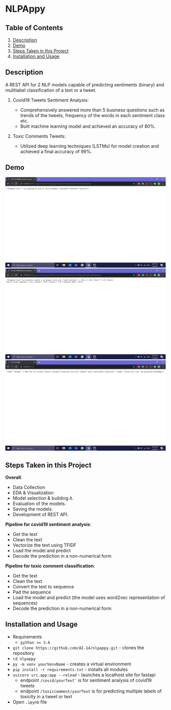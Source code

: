 # NLPAppy

## Table of Contents
1. [Description](#description)
2. [Demo](#demo)
3. [Steps Taken in this Project](#steps)
4. [Installation and Usage](#installation-usage)

## Description <a name="description"><a/>
   A REST API for 2 NLP models capable of predicting sentiments (binary) and mulitlabel classification of a text or a tweet.
   
   1. Covid19 Tweets Sentiment Analysis:
      - Comprehensively answered more than 5 business questions such as trends of the tweets, frequency of the words in each sentiment class etc.
      - Built machine learning model and achieved an accuracy of 80%.
   
   2. Toxic Comments Tweets:
      - Utilized deep learning techniques (LSTMs) for model creation and achieved a final accuracy of 99%.

## Demo <a name="demo"><a/>
<img src="res/Snap1.png" width="600"/>       
  
<img src="res/Snap2.png" width="600"/>

<img src="res/Snap3.png" width="600"/>

## Steps Taken in this Project <a name="steps"><a/>
**Overall**:
  - Data Collection
  - EDA & Visualization
  - Model selection & building it.
  - Evaluation of the models.
  - Saving the models.
  - Development of REST API.

**Pipeline for covid19 sentiment analysis**:
  - Get the text
  - Clean the text
  - Vectorize the text using TFIDF
  - Load the model and predict
  - Decode the prediction in a non-numerical form

**Pipeline for toxic comment classification**:
  - Get the text
  - Clean the text
  - Convert the text to sequence
  - Pad the sequence
  - Load the model and predict (the model uses word2vec representation of sequences)
  - Decode the prediction in a non-numerical form

## Installation and Usage <a name="installation-usage"><a/>
- Requirements
  - `python >= 3.6`
- `git clone https://github.com/AI-14/nlpappy.git` - clones the repository
- `cd nlpappy`
- `py -m venv yourVenvName` - creates a virtual environment
- `pip install -r requirements.txt` - installs all modules
- `uvicorn src.app:app --reload` - launches a localhost site for fastapi
   - endpoint `/covid/yourText'` is for sentiment analysis of covid19 tweets
   - endpoint `/toxiccomment/yourText` is for predicting multiple labels of toxicity in a tweet or text
- Open `.ipynb` file
